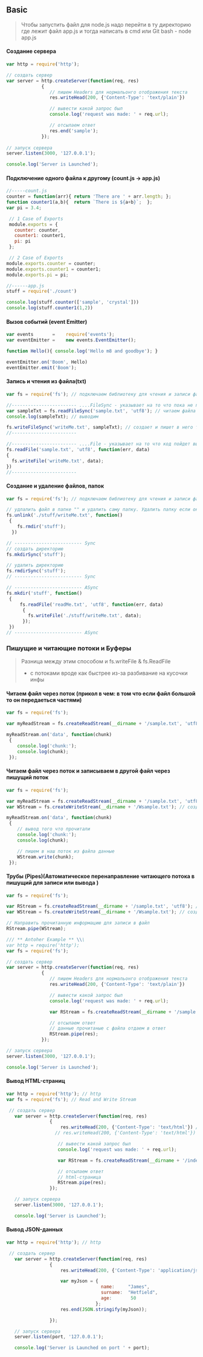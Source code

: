 ## Basic

>   Чтобы запустить файл для node.js 
>   надо перейти в ту директорию где лежит файл app.js и тогда написать в cmd или Git bash - node app.js


####   Создание сервера

```javascript
var http = require('http');

// создать сервер
var server = http.createServer(function(req, res)
             {
                // пишем Headers для нормальонго отображения текста
                res.writeHead(200, {'Content-Type': 'text/plain'})

                // вывести какой запрос был
                console.log('request was made: ' + req.url);

                // отсылаем ответ
                res.end('sample');
             });
             
// запуск сервера
server.listen(3000, '127.0.0.1');

console.log('Server is Launched');
```





####  Подключение одного файла к другому (count.js -> app.js)

```javascript
//-----count.js
counter = function(arr){ return 'There are ' + arr.length; };
function counter1(a,b){  return `There is ${a+b}`;  };
var pi = 3.4;

 // 1 Case of Exports
 module.exports = {
   counter: counter,
   counter1: counter1,
   pi: pi
 };

 // 2 Case of Exports
module.exports.counter = counter;
module.exports.counter1 = counter1;
module.exports.pi = pi;

//------app.js
stuff = require('./count')

console.log(stuff.counter(['sample', 'crystal']))
console.log(stuff.counter1(1,2))
```

        


####   Вызов событий (event Emitter)

```javascript
var events       =    require('events');
var eventEmitter =    new events.EventEmitter();

function Hello(){ console.log('Hello m8 and goodbye'); }

eventEmitter.on('Boom', Hello)
eventEmitter.emit('Boom');
```




####   Запись и чтения из файла(txt)

```javascript
var fs = require('fs'); // подключаем библиотеку для чтения и записи файла

//------------------------ ....FileSync - указывает на то что пока не прочитаю файл до конца не пойду дальше - Синхронно
var sampleTxt = fs.readFileSync('sample.txt', 'utf8'); // читаем файла
console.log(sampleTxt); // выводим

fs.writeFileSync('writeMe.txt', sampleTxt); // создает и пишет в него то что есть в файле "sample.html"
//------------------------

//------------------------ ....File - указывает на то что код пойдет выполянться дальше - Асинхрон
fs.readFile('sample.txt', 'utf8', function(err, data)
{
  fs.writeFile('writeMe.txt', data);
})
//------------------------
```




####   Создание и удаление файлов, папок
```javascript
var fs = require('fs'); // подключаем библиотеку для чтения и записи файла

// удлалить файл в папке "" и удалить саму папку. Удалить папку если она не пуста не выйдет
fs.unlink('./stuff/writeMe.txt', function()
 {
    fs.rmdir('stuff');
  })

// ------------------------- Sync
// создать директорию
fs.mkdirSync('stuff');

// удалить директорию
fs.rmdirSync('stuff');
// ------------------------- Sync

// ------------------------- ASync
fs.mkdir('stuff', function()
 {
     fs.readFile('readMe.txt', 'utf8', function(err, data)
      {
        fs.writeFile('./stuff/writeMe.txt', data);
      });
 })
// ------------------------- ASync
```



###  Пишущие и читающие потоки и Буферы 
>  Разница между этим способом и fs.writeFile & fs.ReadFile
>  - с потоками вроде как быстрее из-за разбивание на кусочки инфы

####  Читаем файл через поток (прикол в чем: в том что если файл большой то он передаеться частями)
```javascript
var fs = require('fs');

var myReadStream = fs.createReadStream(__dirname + '/sample.txt', 'utf8');

myReadStream.on('data', function(chunk)
 {
    console.log('chunk:');
    console.log(chunk);
 });
```


####  Читаем файл через поток и записываем в другой файл через пишущий поток

```javascript
var fs = require('fs');

var myReadStream = fs.createReadStream(__dirname + '/sample.txt', 'utf8'); // создание потока который читает
var WStream = fs.createWriteStream(__dirname + '/Wsample.txt'); // создание потока который пишет

myReadStream.on('data', function(chunk)
 {
    // вывод того что прочитали
    console.log('chunk:');
    console.log(chunk);

    // пишем в наш поток из файла данные
    WStream.write(chunk);
 });
```

####  Трубы (Pipes)(Автоматическое перенаправление читающего потока в пишущий для записи или вывода )

```javascript
var fs = require('fs');

var RStream = fs.createReadStream(__dirname + '/sample.txt', 'utf8'); // создание потока который читает
var WStream = fs.createWriteStream(__dirname + '/Wsample.txt'); // создание потока который пишет

// Направить прочитанную информацию для записи в файл
RStream.pipe(WStream);

/// ** Antoher Example ** \\\
var http = require('http');
var fs = require('fs');

// создать сервер
var server = http.createServer(function(req, res)
             {
                // пишем Headers для нормальонго отображения текста
                res.writeHead(200, {'Content-Type': 'text/plain'})

                // вывести какой запрос был
                console.log('request was made: ' + req.url);

                var RStream = fs.createReadStream(__dirname + '/sample.txt', 'utf8'); // создание потока который читает

                // отсылаем ответ 
                // данные прочитаные с файла отдаем в ответ
                RStream.pipe(res);
             });

// запуск сервера
server.listen(3000, '127.0.0.1');

console.log('Server is Launched');
```


####  Вывод HTML-страниц

```javascript
var http = require('http'); // http
var fs = require('fs'); // Read and Write Stream

 // создать сервер
   var server = http.createServer(function(req, res)
                {
                    res.writeHead(200, {'Content-Type': 'text/html'}) // пишем  для  отображения html
                  // res.writeHead(200, {'Content-Type': 'text/html'}) // пишем  для  отображения обычного текста

                   // вывести какой запрос был
                   console.log('request was made: ' + req.url);

                   var RStream = fs.createReadStream(__dirname + '/index.html', 'utf8'); // создание потока который читает

                   // отсылаем ответ
                   // html-страница
                   RStream.pipe(res);
                });

   // запуск сервера
   server.listen(3000, '127.0.0.1');

   console.log('Server is Launched');
```


####  Вывод JSON-данных

```javascript
var http = require('http'); // http

 // создать сервер
   var server = http.createServer(function(req, res)
                {
                    res.writeHead(200, {'Content-Type': 'application/json'}) // пишем  для  отображения json

                    var myJson = {
                                   name:     "James",
                                   surname:  "Hetfield",
                                   age:       50
                                 };
                    res.end(JSON.stringify(myJson));

                });

   // запуск сервера
   server.listen(port, '127.0.0.1');

   console.log('Server is Launched on port ' + port);
```

